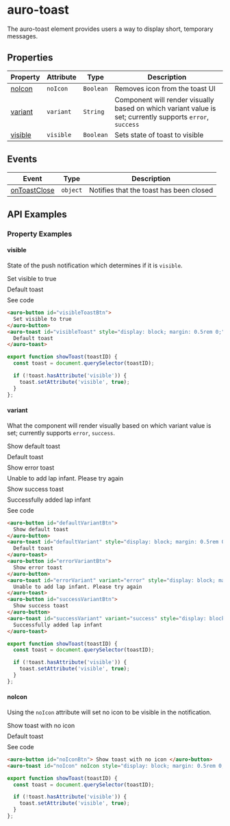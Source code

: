 <!-- AURO-GENERATED-CONTENT:START (FILE:src=./../api.md) -->
<!-- The below content is automatically added from ./../api.md -->

# auro-toast

The auro-toast element provides users a way to display short, temporary messages.

## Properties

| Property  | Attribute | Type      | Description                                      |
|-----------|-----------|-----------|--------------------------------------------------|
| [noIcon](#noIcon)  | `noIcon`  | `Boolean` | Removes icon from the toast UI                   |
| [variant](#variant) | `variant` | `String`  | Component will render visually based on which variant value is set; currently supports `error`, `success` |
| [visible](#visible) | `visible` | `Boolean` | Sets state of toast to visible                   |

## Events

| Event          | Type     | Description                             |
|----------------|----------|-----------------------------------------|
| [onToastClose](#onToastClose) | `object` | Notifies that the toast has been closed |
<!-- AURO-GENERATED-CONTENT:END -->

## API Examples

### Property Examples

#### visible

State of the push notification which determines if it is `visible`.

<div class="exampleWrapper">
  <!-- AURO-GENERATED-CONTENT:START (FILE:src=./../../apiExamples/visible.html) -->
  <!-- The below content is automatically added from ./../../apiExamples/visible.html -->
  <auro-button id="visibleToastBtn">
    Set visible to true
  </auro-button>
  <auro-toast id="visibleToast" style="display: block; margin: 0.5rem 0;">
    Default toast
  </auro-toast>
  <!-- AURO-GENERATED-CONTENT:END -->
</div>
<auro-accordion alignRight>
  <span slot="trigger">See code</span>
<!-- AURO-GENERATED-CONTENT:START (CODE:src=./../../apiExamples/visible.html) -->
<!-- The below code snippet is automatically added from ./../../apiExamples/visible.html -->

```html
<auro-button id="visibleToastBtn">
  Set visible to true
</auro-button>
<auro-toast id="visibleToast" style="display: block; margin: 0.5rem 0;">
  Default toast
</auro-toast>
```
<!-- AURO-GENERATED-CONTENT:END -->
<!-- AURO-GENERATED-CONTENT:START (CODE:src=./../../apiExamples/showToast.js) -->
<!-- The below code snippet is automatically added from ./../../apiExamples/showToast.js -->

```js
export function showToast(toastID) {
  const toast = document.querySelector(toastID);

  if (!toast.hasAttribute('visible')) {
    toast.setAttribute('visible', true);
  }
};
```
<!-- AURO-GENERATED-CONTENT:END -->
</auro-accordion>

#### variant

What the component will render visually based on which variant value is set; currently supports `error`, `success`.

<div class="exampleWrapper">
  <!-- AURO-GENERATED-CONTENT:START (FILE:src=./../../apiExamples/variant.html) -->
  <!-- The below content is automatically added from ./../../apiExamples/variant.html -->
  <auro-button id="defaultVariantBtn">
    Show default toast
  </auro-button>
  <auro-toast id="defaultVariant" style="display: block; margin: 0.5rem 0;">
    Default toast
  </auro-toast>
  <auro-button id="errorVariantBtn">
    Show error toast
  </auro-button>
  <auro-toast id="errorVariant" variant="error" style="display: block; margin: 0.5rem 0;">
    Unable to add lap infant. Please try again
  </auro-toast>
  <auro-button id="successVariantBtn">
    Show success toast
  </auro-button>
  <auro-toast id="successVariant" variant="success" style="display: block; margin: 0.5rem 0;">
    Successfully added lap infant
  </auro-toast>
  <!-- AURO-GENERATED-CONTENT:END -->
</div>
<auro-accordion alignRight>
  <span slot="trigger">See code</span>
<!-- AURO-GENERATED-CONTENT:START (CODE:src=./../../apiExamples/variant.html) -->
<!-- The below code snippet is automatically added from ./../../apiExamples/variant.html -->

```html
<auro-button id="defaultVariantBtn">
  Show default toast
</auro-button>
<auro-toast id="defaultVariant" style="display: block; margin: 0.5rem 0;">
  Default toast
</auro-toast>
<auro-button id="errorVariantBtn">
  Show error toast
</auro-button>
<auro-toast id="errorVariant" variant="error" style="display: block; margin: 0.5rem 0;">
  Unable to add lap infant. Please try again
</auro-toast>
<auro-button id="successVariantBtn">
  Show success toast
</auro-button>
<auro-toast id="successVariant" variant="success" style="display: block; margin: 0.5rem 0;">
  Successfully added lap infant
</auro-toast>
```
<!-- AURO-GENERATED-CONTENT:END -->
<!-- AURO-GENERATED-CONTENT:START (CODE:src=./../../apiExamples/showToast.js) -->
<!-- The below code snippet is automatically added from ./../../apiExamples/showToast.js -->

```js
export function showToast(toastID) {
  const toast = document.querySelector(toastID);

  if (!toast.hasAttribute('visible')) {
    toast.setAttribute('visible', true);
  }
};
```
<!-- AURO-GENERATED-CONTENT:END -->
</auro-accordion>

#### noIcon

Using the `noIcon` attribute will set no icon to be visible in the notification.

<div class="exampleWrapper">
  <!-- AURO-GENERATED-CONTENT:START (FILE:src=./../../apiExamples/noIcon.html) -->
  <!-- The below content is automatically added from ./../../apiExamples/noIcon.html -->
  <auro-button id="noIconBtn"> Show toast with no icon </auro-button>
  <auro-toast id="noIcon" noIcon style="display: block; margin: 0.5rem 0;"> Default toast </auro-toast>
  <!-- AURO-GENERATED-CONTENT:END -->
</div>
<auro-accordion alignRight>
  <span slot="trigger">See code</span>
<!-- AURO-GENERATED-CONTENT:START (CODE:src=./../../apiExamples/noIcon.html) -->
<!-- The below code snippet is automatically added from ./../../apiExamples/noIcon.html -->

```html
<auro-button id="noIconBtn"> Show toast with no icon </auro-button>
<auro-toast id="noIcon" noIcon style="display: block; margin: 0.5rem 0;"> Default toast </auro-toast>
```
<!-- AURO-GENERATED-CONTENT:END -->
<!-- AURO-GENERATED-CONTENT:START (CODE:src=./../../apiExamples/showToast.js) -->
<!-- The below code snippet is automatically added from ./../../apiExamples/showToast.js -->

```js
export function showToast(toastID) {
  const toast = document.querySelector(toastID);

  if (!toast.hasAttribute('visible')) {
    toast.setAttribute('visible', true);
  }
};
```
<!-- AURO-GENERATED-CONTENT:END -->
</auro-accordion>
